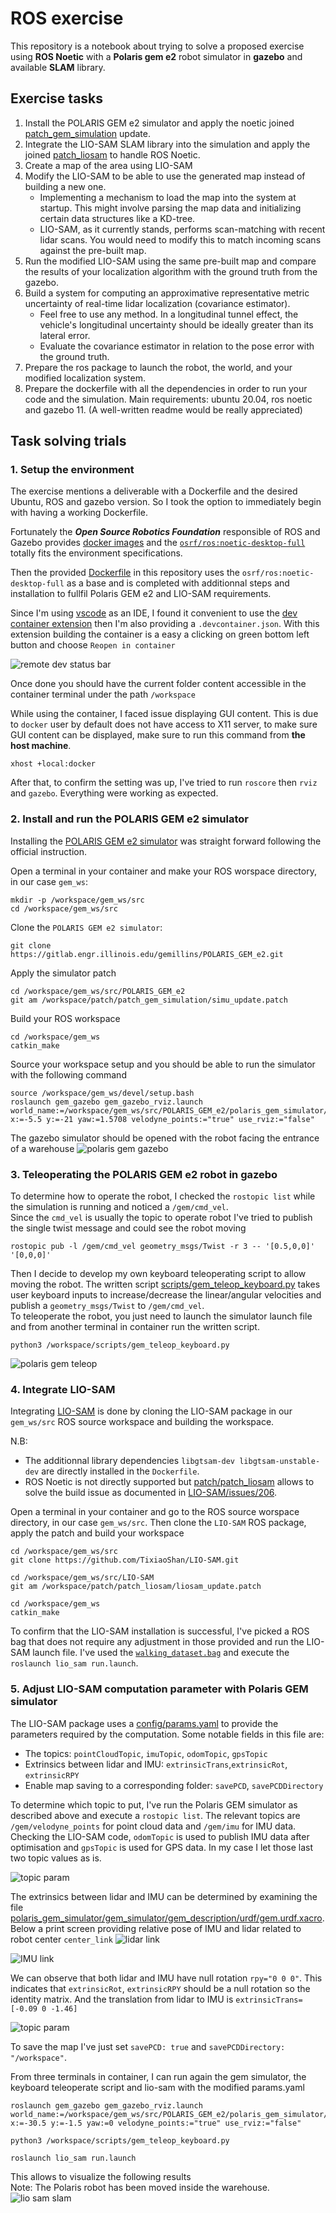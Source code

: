 # ROS exercise
This repository is a notebook about trying to solve a proposed exercise using __ROS Noetic__ with a __Polaris gem e2__ robot simulator in __gazebo__ and available __SLAM__ library.

## Exercise tasks
1. Install the POLARIS GEM e2 simulator and apply the noetic joined [patch_gem_simulation](patch/patch_gem_simulation) update.
2. Integrate the LIO-SAM SLAM library into the simulation and apply the joined [patch_liosam](patch/patch_liosam) to handle ROS Noetic.
3. Create a map of the area using LIO-SAM
4. Modify the LIO-SAM to be able to use the generated map instead of building a new one.
    - Implementing a mechanism to load the map into the system at startup. This might involve parsing the map data and initializing certain data structures like a KD-tree.
    - LIO-SAM, as it currently stands, performs scan-matching with recent lidar scans. You would need to modify this to match incoming scans against the pre-built map.
5. Run the modified LIO-SAM using the same pre-built map and compare the results of your localization algorithm with the ground truth from the
gazebo.
6. Build a system for computing an approximative representative metric uncertainty of real-time lidar localization (covariance estimator).
    - Feel free to use any method. In a longitudinal tunnel effect, the vehicle's longitudinal uncertainty should be ideally greater than its lateral error.
    - Evaluate the covariance estimator in relation to the pose error with the ground truth.
7. Prepare the ros package to launch the robot, the world, and your modified localization system.
8. Prepare the dockerfile with all the dependencies in order to run your code and the simulation. Main requirements: ubuntu 20.04, ros noetic and gazebo 11. (A well-written readme would be really appreciated)


## Task solving trials
### 1. Setup the environment
The exercise mentions a deliverable with a Dockerfile and the desired Ubuntu, ROS and gazebo version. So I took the option to immediately begin with having a working Dockerfile.

Fortunately the ***Open Source Robotics Foundation*** responsible of ROS and Gazebo provides [docker images](https://hub.docker.com/u/osrf) and the [`osrf/ros:noetic-desktop-full`](https://hub.docker.com/layers/osrf/ros/noetic-desktop-full/images/sha256-cae9db690397b203c7d000149b17f88f3896a8240bd92a005176460cc73dfe28?context=explore) totally fits the environment specifications.

Then the provided [Dockerfile](Dockerfile) in this repository uses the `osrf/ros:noetic-desktop-full` as a base and is completed with additionnal steps and installation to fullfil Polaris GEM e2 and LIO-SAM requirements.

Since I'm using [vscode](https://code.visualstudio.com/) as an IDE, I found it convenient to use the [dev container extension](https://marketplace.visualstudio.com/items?itemName=ms-vscode-remote.remote-containers) then I'm also providing a `.devcontainer.json`. With this extension building the container is a easy a clicking on green bottom left button and choose `Reopen in container`

![remote dev status bar](images/remote-dev-status-bar.png)

Once done you should have the current folder content accessible in the container terminal under the path `/workspace`

While using the container, I faced issue displaying GUI content. This is due to `docker` user by default does not have access to X11 server, to make sure GUI content can be displayed, make sure to run this command from **the host machine**.
```
xhost +local:docker
```
After that, to confirm the setting was up, I've tried to run `roscore` then `rviz` and `gazebo`. Everything were working as expected.

### 2. Install and run the POLARIS GEM e2 simulator
Installing the [POLARIS GEM e2 simulator](https://gitlab.engr.illinois.edu/gemillins/POLARIS_GEM_e2) was straight forward following the official instruction.<br>

Open a terminal in your container and make your ROS worspace directory, in our case `gem_ws`: 
```
mkdir -p /workspace/gem_ws/src
cd /workspace/gem_ws/src
```
Clone the `POLARIS GEM e2 simulator`:
```
git clone https://gitlab.engr.illinois.edu/gemillins/POLARIS_GEM_e2.git
```
Apply the simulator patch
```
cd /workspace/gem_ws/src/POLARIS_GEM_e2
git am /workspace/patch/patch_gem_simulation/simu_update.patch
```
Build your ROS workspace
```
cd /workspace/gem_ws
catkin_make
```
Source your workspace setup and you should be able to run the simulator with the following command
```
source /workspace/gem_ws/devel/setup.bash
roslaunch gem_gazebo gem_gazebo_rviz.launch world_name:=/workspace/gem_ws/src/POLARIS_GEM_e2/polaris_gem_simulator/gem_simulator/gem_gazebo/worlds/highbay_track.world x:=-5.5 y:=-21 yaw:=1.5708 velodyne_points:="true" use_rviz:="false"
```
The gazebo simulator should be opened with the robot facing the entrance of a warehouse
![polaris gem gazebo](images/polaris-gem-gazebo.png)


### 3. Teleoperating the POLARIS GEM e2 robot in gazebo
To determine how to operate the robot, I checked the `rostopic list` while the simulation is running and noticed a `/gem/cmd_vel`.<br>
Since the `cmd_vel` is usually the topic to operate robot I've tried to publish the single twist message and could see the robot moving
```
rostopic pub -l /gem/cmd_vel geometry_msgs/Twist -r 3 -- '[0.5,0,0]' '[0,0,0]'
```
Then I decide to develop my own keyboard teleoperating script to allow moving the robot. The written script [scripts/gem_teleop_keyboard.py](scripts/gem_teleop_keyboard.py) takes user keyboard inputs to increase/decrease the linear/angular velocities and publish a `geometry_msgs/Twist` to `/gem/cmd_vel`.<br>
To teleoperate the robot, you just need to launch the simulator launch file and from another terminal in container run the written script.
```
python3 /workspace/scripts/gem_teleop_keyboard.py
```
![polaris gem teleop](images/gem-gazebo-keyboard-teleop.gif)

### 4. Integrate LIO-SAM
Integrating [LIO-SAM](https://github.com/TixiaoShan/LIO-SAM) is done by cloning the LIO-SAM package in our `gem_ws/src` ROS source workspace and building the workspace.<br>

N.B:
+ The additionnal library dependencies `libgtsam-dev libgtsam-unstable-dev` are directly installed in the `Dockerfile`.
+ ROS Noetic is not directly supported but [patch/patch_liosam](patch/patch_liosam) allows to solve the build issue as documented in [LIO-SAM/issues/206](https://github.com/TixiaoShan/LIO-SAM/issues/206#issuecomment-1095370894).

Open a terminal in your container and go to the ROS source worspace directory, in our case `gem_ws/src`. Then
clone the `LIO-SAM` ROS package, apply the patch and build your workspace
```
cd /workspace/gem_ws/src
git clone https://github.com/TixiaoShan/LIO-SAM.git

cd /workspace/gem_ws/src/LIO-SAM
git am /workspace/patch/patch_liosam/liosam_update.patch

cd /workspace/gem_ws
catkin_make
```
To confirm that the LIO-SAM installation is successful, I've picked a ROS bag that does not require any adjustment in those provided and run the LIO-SAM launch file. I've used the [`walking_dataset.bag`](https://drive.google.com/drive/folders/1gJHwfdHCRdjP7vuT556pv8atqrCJPbUq) and execute the `roslaunch lio_sam run.launch`.

### 5. Adjust LIO-SAM computation parameter with Polaris GEM simulator

The LIO-SAM package uses a [config/params.yaml](https://github.com/TixiaoShan/LIO-SAM/blob/master/config/params.yaml) to provide the parameters required by the computation. Some notable fields in this file are:

+ The topics: `pointCloudTopic`, `imuTopic`, `odomTopic`, `gpsTopic`
+ Extrinsics between lidar and IMU: `extrinsicTrans`,`extrinsicRot`, `extrinsicRPY`
+ Enable map saving to a corresponding folder: `savePCD`, `savePCDDirectory`

 To determine which topic to put, I've run the Polaris GEM simulator as described above and execute a `rostopic list`. The relevant topics are `/gem/velodyne_points` for point cloud data and `/gem/imu` for IMU data. Checking the LIO-SAM code, `odomTopic` is used to publish IMU data after optimisation and `gpsTopic` is used for GPS data. In my case I let those last two topic values as is. 

![topic param](images/topic-param.png)

 The extrinsics between lidar and IMU can be determined by examining the file [polaris_gem_simulator/gem_simulator/gem_description/urdf/gem.urdf.xacro](https://gitlab.engr.illinois.edu/gemillins/POLARIS_GEM_e2/-/blob/main/polaris_gem_simulator/gem_simulator/gem_description/urdf/gem.urdf.xacro?ref_type=heads#L1135). Below a print screen providing relative pose of IMU and lidar related to robot center `center_link`
 ![lidar link](images/lidar-link.png)
 
 ![IMU link](images/IMU-link.png)

We can observe that both lidar and IMU have null rotation `rpy="0 0 0"`. This indicates that `extrinsicRot`, `extrinsicRPY` should be a null rotation so the identity matrix. And the translation from lidar to IMU is `extrinsicTrans=[-0.09 0 -1.46]`

![topic param](images/lidar-imu-tr.png)

To save the map I've just set `savePCD: true` and `savePCDDirectory: "/workspace"`.

From three terminals in container, I can run again the gem simulator, the keyboard teleoperate script and lio-sam with the modified params.yaml
```
roslaunch gem_gazebo gem_gazebo_rviz.launch world_name:=/workspace/gem_ws/src/POLARIS_GEM_e2/polaris_gem_simulator/gem_simulator/gem_gazebo/worlds/highbay_track.world x:=-30.5 y:=-1.5 yaw:=0 velodyne_points:="true" use_rviz:="false"

python3 /workspace/scripts/gem_teleop_keyboard.py

roslaunch lio_sam run.launch

```
This allows to visualize the following results<br>
Note: The Polaris robot has been moved inside the warehouse.
![lio sam slam](images/lio-sam-slam.gif)